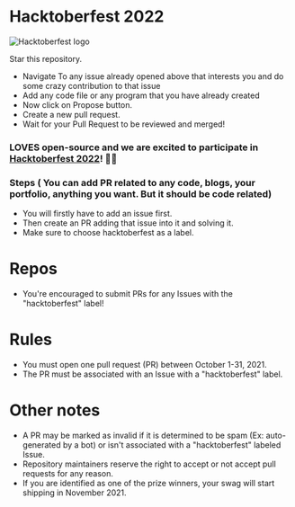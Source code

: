 # Hacktoberfest 2022

![Hacktoberfest logo](https://user-images.githubusercontent.com/71754779/193403679-9a17df23-fa1f-43f2-a289-111ad63a92d4.png)

Star this repository.
- Navigate To any issue already opened above that interests you and do some crazy contribution to that issue
- Add any code file or any program that you have already created
- Now click on Propose button.
- Create a new pull request.
- Wait for your Pull Request to be reviewed and merged!

### LOVES open-source and we are excited to participate in [Hacktoberfest 2022](https://hacktoberfest.com/)! 🎉🎉

### Steps ( You can add PR related to any code, blogs, your portfolio, anything you want. But it should be code related)
- You will firstly have to add an  issue first.
- Then create an PR adding that issue into it and solving it.
- Make sure to choose hacktoberfest as a label.

# Repos
- You're encouraged to submit PRs for any Issues with the "hacktoberfest" label! 

# Rules

* You must open one pull request (PR) between October 1-31, 2021.
* The PR must be associated with an Issue with a "hacktoberfest" label.

# Other notes
* A PR may be marked as invalid if it is determined to be spam (Ex: auto-generated by a bot) or isn't associated with a "hacktoberfest" labeled Issue.
* Repository maintainers reserve the right to accept or not accept pull requests for any reason.
* If you are identified as one of the prize winners, your swag will start shipping in November 2021.
